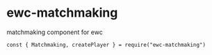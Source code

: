 # ewc-matchmaking
matchmaking component for ewc

```
const { Matchmaking, createPlayer } = require("ewc-matchmaking")
```
